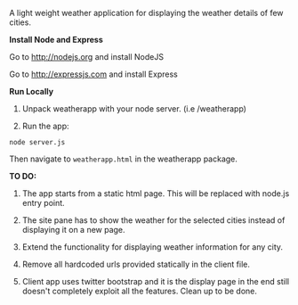 A light weight weather application for displaying the weather details of few cities.

**Install Node and Express**

Go to http://nodejs.org and install NodeJS

Go to http://expressjs.com and install Express

**Run Locally**

1. Unpack weatherapp with your node server. (i.e <node server location>/weatherapp)

2. Run the app:

`node server.js`

Then navigate to `weatherapp.html` in the weatherapp package. 

**TO DO:** 

1. The app starts from a static html page. This will be replaced with node.js entry point.

2. The site pane has to show the weather for the selected cities instead of displaying it on a new page. 

3. Extend the functionality for displaying weather information for any city.

4. Remove all hardcoded urls provided statically in the client file.

5. Client app uses twitter bootstrap and it is the display page in the end still doesn't completely exploit all the features. Clean up to be done.
